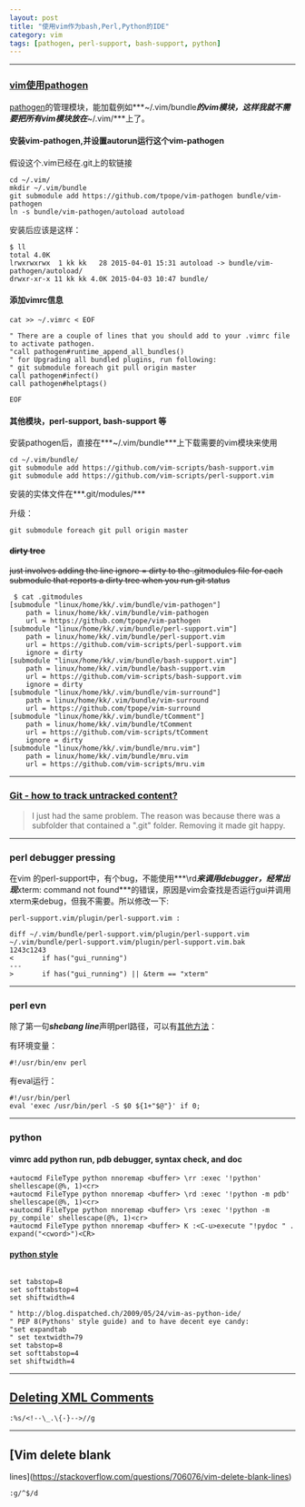 ```yaml
---
layout: post
title: "使用vim作为bash,Perl,Python的IDE"
category: vim
tags: [pathogen, perl-support, bash-support, python]
---
```


*****

### [vim使用pathogen](http://vimcasts.org/episodes/synchronizing-plugins-with-git-submodules-and-pathogen/)

[pathogen](https://github.com/tpope/vim-pathogen)的管理模块，能加载例如***~/.vim/bundle***的vim模块，这样我就不需要把所有vim模块放在***~/.vim/***上了。


#### 安装vim-pathogen,并设置autorun运行这个vim-pathogen

假设这个.vim已经在.git上的软链接

```
cd ~/.vim/
mkdir ~/.vim/bundle
git submodule add https://github.com/tpope/vim-pathogen bundle/vim-pathogen
ln -s bundle/vim-pathogen/autoload autoload
```

安装后应该是这样：

```
$ ll
total 4.0K
lrwxrwxrwx  1 kk kk   28 2015-04-01 15:31 autoload -> bundle/vim-pathogen/autoload/
drwxr-xr-x 11 kk kk 4.0K 2015-04-03 10:47 bundle/
```

#### 添加vimrc信息

```
cat >> ~/.vimrc < EOF

" There are a couple of lines that you should add to your .vimrc file to activate pathogen.
"call pathogen#runtime_append_all_bundles()
" for Upgrading all bundled plugins, run following:
" git submodule foreach git pull origin master
call pathogen#infect()
call pathogen#helptags()

EOF
```

#### 其他模块，perl-support, bash-support 等

安装pathogen后，直接在***~/.vim/bundle***上下载需要的vim模块来使用

```
cd ~/.vim/bundle/
git submodule add https://github.com/vim-scripts/bash-support.vim 
git submodule add https://github.com/vim-scripts/perl-support.vim
```

安装的实体文件在***.git/modules/***

升级：

```
git submodule foreach git pull origin master
```

#### ~~dirty tree~~

~~just involves adding the line ignore = dirty to the .gitmodules file for each submodule that reports a dirty tree when you run git status~~

```
 $ cat .gitmodules 
[submodule "linux/home/kk/.vim/bundle/vim-pathogen"]
    path = linux/home/kk/.vim/bundle/vim-pathogen
    url = https://github.com/tpope/vim-pathogen
[submodule "linux/home/kk/.vim/bundle/perl-support.vim"]
    path = linux/home/kk/.vim/bundle/perl-support.vim
    url = https://github.com/vim-scripts/perl-support.vim
    ignore = dirty
[submodule "linux/home/kk/.vim/bundle/bash-support.vim"]
    path = linux/home/kk/.vim/bundle/bash-support.vim
    url = https://github.com/vim-scripts/bash-support.vim
    ignore = dirty
[submodule "linux/home/kk/.vim/bundle/vim-surround"]
    path = linux/home/kk/.vim/bundle/vim-surround
    url = https://github.com/tpope/vim-surround
[submodule "linux/home/kk/.vim/bundle/tComment"]
    path = linux/home/kk/.vim/bundle/tComment
    url = https://github.com/vim-scripts/tComment
    ignore = dirty
[submodule "linux/home/kk/.vim/bundle/mru.vim"]
    path = linux/home/kk/.vim/bundle/mru.vim
    url = https://github.com/vim-scripts/mru.vim
```

---

### [Git - how to track untracked content?](http://stackoverflow.com/questions/4161022/git-how-to-track-untracked-content)


>I just had the same problem. The reason was because there was a subfolder that contained a ".git" folder. Removing it made git happy.

*****

### perl debugger pressing

在vim 的perl-support中，有个bug，不能使用***\rd***来调用debugger，经常出现***xterm: command not found***的错误，原因是vim会查找是否运行gui并调用xterm来debug，但我不需要。所以修改一下:



```
perl-support.vim/plugin/perl-support.vim :

diff ~/.vim/bundle/perl-support.vim/plugin/perl-support.vim ~/.vim/bundle/perl-support.vim/plugin/perl-support.vim.bak 
1243c1243
<       if has("gui_running") 
---
>       if has("gui_running") || &term == "xterm"
```

*****

### perl evn

除了第一句***shebang line***声明perl路径，可以有[其他方法](http://stackoverflow.com/questions/10059806/do-i-need-to-include-usr-bin-perl-line-in-perl-script-on-windows)：


有环境变量：

```
#!/usr/bin/env perl
```

有eval运行：

```
#!/usr/bin/perl
eval 'exec /usr/bin/perl -S $0 ${1+"$@"}' if 0;
```


*****

### python

####  vimrc add python run, pdb debugger, syntax check, and doc

```
+autocmd FileType python nnoremap <buffer> \rr :exec '!python' shellescape(@%, 1)<cr>
+autocmd FileType python nnoremap <buffer> \rd :exec '!python -m pdb' shellescape(@%, 1)<cr>
+autocmd FileType python nnoremap <buffer> \rs :exec '!python -m py_compile' shellescape(@%, 1)<cr>
+autocmd FileType python nnoremap <buffer> K :<C-u>execute "!pydoc " . expand("<cword>")<CR>
```

####  [python style](http://blog.dispatched.ch/2009/05/24/vim-as-python-ide/)

```

set tabstop=8
set softtabstop=4
set shiftwidth=4

" http://blog.dispatched.ch/2009/05/24/vim-as-python-ide/
" PEP 8(Pythons' style guide) and to have decent eye candy:
"set expandtab
" set textwidth=79
set tabstop=8
set softtabstop=4
set shiftwidth=4
```

---

## [Deleting XML Comments](https://stackoverflow.com/questions/1722569/vim-deleting-xml-comments)

```
:%s/<!--\_.\{-}-->//g
```

---

## [Vim delete blank
lines](https://stackoverflow.com/questions/706076/vim-delete-blank-lines)

```
:g/^$/d
```
